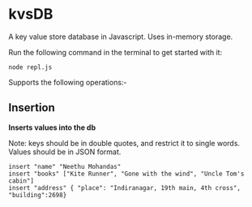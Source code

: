 # kvsDB

A key value store database in Javascript.
Uses in-memory storage.

Run the following command in the terminal to get started with it:

`node repl.js`

Supports the following operations:-

## Insertion

**Inserts values into the db**      

Note: keys should be in double quotes, and restrict it to single words. Values should be in JSON format.

`insert "name" "Neethu Mohandas"`       
`insert "books" ["Kite Runner", "Gone with the wind", "Uncle Tom's cabin"]`      
`insert "address" { "place": "Indiranagar, 19th main, 4th cross", "building":2698}`
